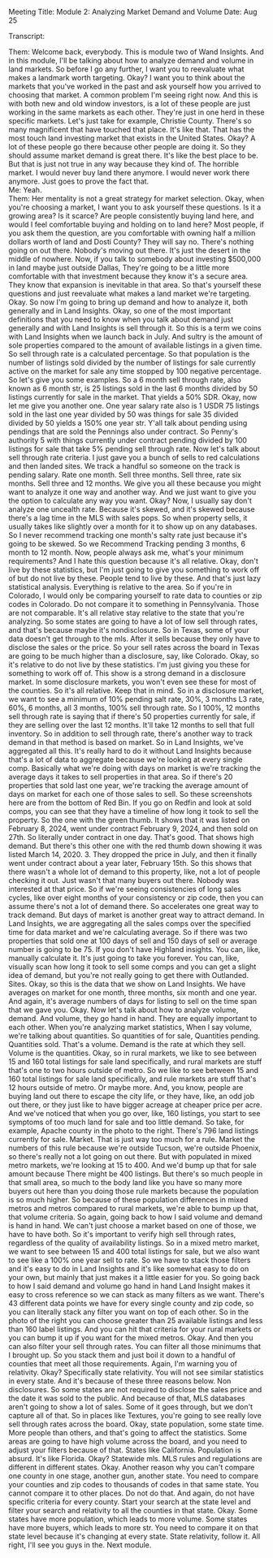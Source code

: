 Meeting Title: Module 2: Analyzing Market Demand and Volume
Date: Aug 25

Transcript:
 
Them: Welcome back, everybody. This is module two of Wand Insights. And in this module, I'll be talking about how to analyze demand and volume in land markets. So before I go any further, I want you to reevaluate what makes a landmark worth targeting. Okay? I want you to think about the markets that you've worked in the past and ask yourself how you arrived to choosing that market. A common problem I'm seeing right now. And this is with both new and old window investors, is a lot of these people are just working in the same markets as each other. They're just in one herd in these specific markets. Let's just take for example, Christie County. There's so many magnificent that have touched that place. It's like that. That has the most touch land investing market that exists in the United States. Okay? A lot of these people go there because other people are doing it. So they should assume market demand is great there. It's like the best place to be. But that is just not true in any way because they kind of. The horrible market. I would never buy land there anymore. I would never work there anymore. Just goes to prove the fact that.  
Me: Yeah.  
Them: Her mentality is not a great strategy for market selection. Okay, when you're choosing a market, I want you to ask yourself these questions. Is it a growing area? Is it scarce? Are people consistently buying land here, and would I feel comfortable buying and holding on to land here? Most people, if you ask them the question, are you comfortable with owning half a million dollars worth of land and Dosti County? They will say no. There's nothing going on out there. Nobody's moving out there. It's just the desert in the middle of nowhere. Now, if you talk to somebody about investing $500,000 in land maybe just outside Dallas, They're going to be a little more comfortable with that investment because they know it's a secure area. They know that expansion is inevitable in that area. So that's yourself these questions and just reevaluate what makes a land market we're targeting. Okay. So now I'm going to bring up demand and how to analyze it, both generally and in Land Insights. Okay, so one of the most important definitions that you need to know when you talk about demand just generally and with Land Insights is sell through it. So this is a term we coins with Land Insights when we launch back in July. And sultry is the amount of sole properties compared to the amount of available listings in a given time. So sell through rate is a calculated percentage. So that population is the number of listings sold divided by the number of listings for sale currently active on the market for sale any time stopped by 100 negative percentage. So let's give you some examples. So a 6 month sell through rate, also known as 6 month str, is 25 listings sold in the last 6 months divided by 50 listings currently for sale in the market. That yields a 50% SDR. Okay, now let me give you another one. One year salary rate also is 1 USDR 75 listings sold in the last one year divided by 50 was things for sale 35 divided divided by 50 yields a 150% one year str. Y'all talk about pending using pendings that are sold the Pennings also under contract. So Penny's authority 5 with things currently under contract pending divided by 100 listings for sale that take 5% pending sell through rate. Now let's talk about sell through rate criteria. I just gave you a bunch of sells to red calculations and then landed sites. We track a handful so someone on the track is pending salary. Rate one month. Sell three months. Sell three, rate six months. Sell three and 12 months. We give you all these because you might want to analyze it one way and another way. And we just want to give you the option to calculate any way you want. Okay? Now, I usually say don't analyze one uncealth rate. Because it's skewed, and it's skewed because there's a lag time in the MLS with sales pops. So when property sells, it usually takes like slightly over a month for it to show up on any databases. So I never recommend tracking one month's salty rate just because it's going to be skewed. So we Recommend Tracking pending 3 months, 6 month to 12 month. Now, people always ask me, what's your minimum requirements? And I hate this question because it's all relative. Okay, don't live by these statistics, but I'm just going to give you something to work off of but do not live by these. People tend to live by these. And that's just lazy statistical analysis. Everything is relative to the area. So if you're in Colorado, I would only be comparing yourself to rate data to counties or zip codes in Colorado. Do not compare it to something in Pennsylvania. Those are not comparable. It's all relative stay relative to the state that you're analyzing. So some states are going to have a lot of low sell through rates, and that's because maybe it's nondisclosure. So in Texas, some of your data doesn't get through to the mls. After it sells because they only have to disclose the sales or the price. So your sell rates across the board in Texas are going to be much higher than a disclosure, say, like Colorado. Okay, so it's relative to do not live by these statistics. I'm just giving you these for something to work off of. This show is a strong demand in a disclosure market. In some disclosure markets, you won't even see these for most of the counties. So it's all relative. Keep that in mind. So in a disclosure market, we want to see a minimum of 10% pending salt rate, 30%, 3 months L3 rate, 60%, 6 months, all 3 months, 100% sell through rate. So I 100%, 12 months sell through rate is saying that if there's 50 properties currently for sale, if they are selling over the last 12 months. It'll take 12 months to sell that full inventory. So in addition to sell through rate, there's another way to track demand in that method is based on market. So in Land Insights, we've aggregated all this. It's really hard to do it without Land Insights because that's a lot of data to aggregate because we're looking at every single comp. Basically what we're doing with days on market is we're tracking the average days it takes to sell properties in that area. So if there's 20 properties that sold last one year, we're tracking the average amount of days on market for each one of those sales to sell. So these screenshots here are from the bottom of Red Bin. If you go on Redfin and look at sold comps, you can see that they have a timeline of how long it took to sell the property. So the one with the green thumb. It shows that it was listed on February 8, 2024, went under contract February 9, 2024, and then sold on 27th. So literally under contract in one day. That's good. That shows high demand. But there's this other one with the red thumb down showing it was listed March 14, 2020. 3. They dropped the price in July, and then it finally went under contract about a year later, February 15th. So this shows that there wasn't a whole lot of demand to this property, like, not a lot of people checking it out. Just wasn't that many buyers out there. Nobody was interested at that price. So if we're seeing consistencies of long sales cycles, like over eight months of your consistency or zip code, then you can assume there's not a lot of demand there. So accelerates one great way to track demand. But days of market is another great way to attract demand. In Land Insights, we are aggregating all the sales comps over the specified time for data market and we're calculating average. So if there was two properties that sold one at 100 days of sell and 150 days of sell or average number is going to be 75. If you don't have Highland insights. You can, like, manually calculate it. It's just going to take you forever. You can, like, visually scan how long it took to sell some comps and you can get a slight idea of demand, but you're not really going to get there with Outlanded. Sites. Okay, so this is the data that we show on Land Insights. We have averages on market for one month, three months, six month and one year. And again, it's average numbers of days for listing to sell on the time span that we gave you. Okay. Now let's talk about how to analyze volume, demand. And volume, they go hand in hand. They are equally important to each other. When you're analyzing market statistics, When I say volume, we're talking about quantities. So quantities of for sale, Quantities pending. Quantities sold. That's a volume. Demand is the rate at which they sell. Volume is the quantities. Okay, so in rural markets, we like to see between 15 and 160 total listings for sale land specifically, and rural markets are stuff that's one to two hours outside of metro. So we like to see between 15 and 160 total listings for sale land specifically, and rule markets are stuff that's 12 hours outside of metro. Or maybe more. And, you know, people are buying land out there to escape the city life, or they have, like, an odd job out there, or they just like to have bigger acreage at cheaper price per acre. And we've noticed that when you go over, like, 160 listings, you start to see symptoms of too much land for sale and too little demand. So take, for example, Apache county in the photo to the right. There's 796 land listings currently for sale. Market. That is just way too much for a rule. Market the numbers of this rule because we're outside Tucson, we're outside Phoenix, so there's really not a lot going on out there. But with populated in mixed metro markets, we're looking at 15 to 400. And we'd bump up that for sale amount because There might be 400 listings. But there's so much people in that small area, so much to the body land like you have so many more buyers out here than you doing those rule markets because the population is so much higher. So because of these population differences in mixed metros and metros compared to rural markets, we're able to bump up that, that volume criteria. So again, going back to how I said volume and demand is hand in hand. We can't just choose a market based on one of those, we have to have both. So it's important to verify high sell through rates, regardless of the quality of availability listings. So in a mixed metro market, we want to see between 15 and 400 total listings for sale, but we also want to see like a 100% one year sell to rate. So we have to stack those filters and it's easy to do in Land Insights and it's like somewhat easy to do on your own, but mainly that just makes it a little easier for you. So going back to how I said demand and volume go hand in hand Land Insight makes it easy to cross reference so we can stack as many filters as we want. There's 43 different data points we have for every single county and zip code, so you can literally stack any filter you want on top of each other. So in the photo of the right you can choose greater than 25 available listings and less than 160 label listings. And you can hit that criteria for your rural markets or you can bump it up if you want for the mixed metros. Okay. And then you can also filter your sell through rates. You can filter all those minimums that I brought up. So you stack them and just boil it down to a handful of counties that meet all those requirements. Again, I'm warning you of relativity. Okay? Specifically state relativity. You will not see similar statistics in every state. And it's because of these three reasons below. Non disclosures. So some states are not required to disclose the sales price and the date it was sold to the public. And because of that, MLS databases aren't going to show a lot of sales. Some of it goes through, but we don't capture all of that. So in places like Textures, you're going to see really love sell through rates across the board. Okay, state population, some state time. More people than others, and that's going to affect the statistics. Some areas are going to have high volume across the board, and you need to adjust your filters because of that. States like California. Population is absurd. It's like Florida. Okay? Statewide mls. MLS rules and regulations are different in different states. Okay. Another reason why you can't compare one county in one stage, another gun, another state. You need to compare your counties and zip codes to thousands of codes in that same state. You cannot compare it to other places. Do not do that. And again, do not have specific criteria for every county. Start your search at the state level and filter your search and relativity to all the counties in that state. Okay. Some states have more population, which leads to more volume. Some states have more buyers, which leads to more str. You need to compare it on that state level because it's changing at every state. State relativity, follow it. All right, I'll see you guys in the. Next module. 